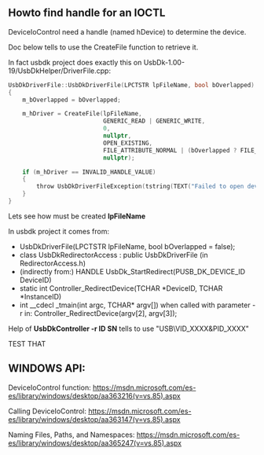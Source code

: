 ## Howto find handle for an IOCTL

DeviceIoControl need a handle (named hDevice) to determine the device.

Doc below tells to use the CreateFile function to retrieve it.

In fact usbdk project does exactly this on UsbDk-1.00-19/UsbDkHelper/DriverFile.cpp:

``` c
UsbDkDriverFile::UsbDkDriverFile(LPCTSTR lpFileName, bool bOverlapped)
{
    m_bOverlapped = bOverlapped;

    m_hDriver = CreateFile(lpFileName,
                           GENERIC_READ | GENERIC_WRITE,
                           0,
                           nullptr,
                           OPEN_EXISTING,
                           FILE_ATTRIBUTE_NORMAL | (bOverlapped ? FILE_FLAG_OVERLAPPED : 0),
                           nullptr);

    if (m_hDriver == INVALID_HANDLE_VALUE)
    {
        throw UsbDkDriverFileException(tstring(TEXT("Failed to open device symlink ")) + lpFileName);
    }
}
```
Lets see how must be created **lpFileName** 

In usbdk project it comes from: 
- UsbDkDriverFile(LPCTSTR lpFileName, bool bOverlapped = false);
- class UsbDkRedirectorAccess : public UsbDkDriverFile (in RedirectorAccess.h)
- (indirectly from:) HANDLE UsbDk_StartRedirect(PUSB_DK_DEVICE_ID DeviceID)
- static int Controller_RedirectDevice(TCHAR *DeviceID, TCHAR *InstanceID)
- int __cdecl _tmain(int argc, TCHAR* argv[]) when called with parameter -r in: Controller_RedirectDevice(argv[2], argv[3]);

Help of **UsbDkController -r ID SN** tells to use "USB\\VID_XXXX&PID_XXXX"

TEST THAT

## WINDOWS API:
DeviceIoControl function:
  https://msdn.microsoft.com/es-es/library/windows/desktop/aa363216(v=vs.85).aspx

Calling DeviceIoControl:
  https://msdn.microsoft.com/es-es/library/windows/desktop/aa363147(v=vs.85).aspx

Naming Files, Paths, and Namespaces:
  https://msdn.microsoft.com/es-es/library/windows/desktop/aa365247(v=vs.85).aspx
